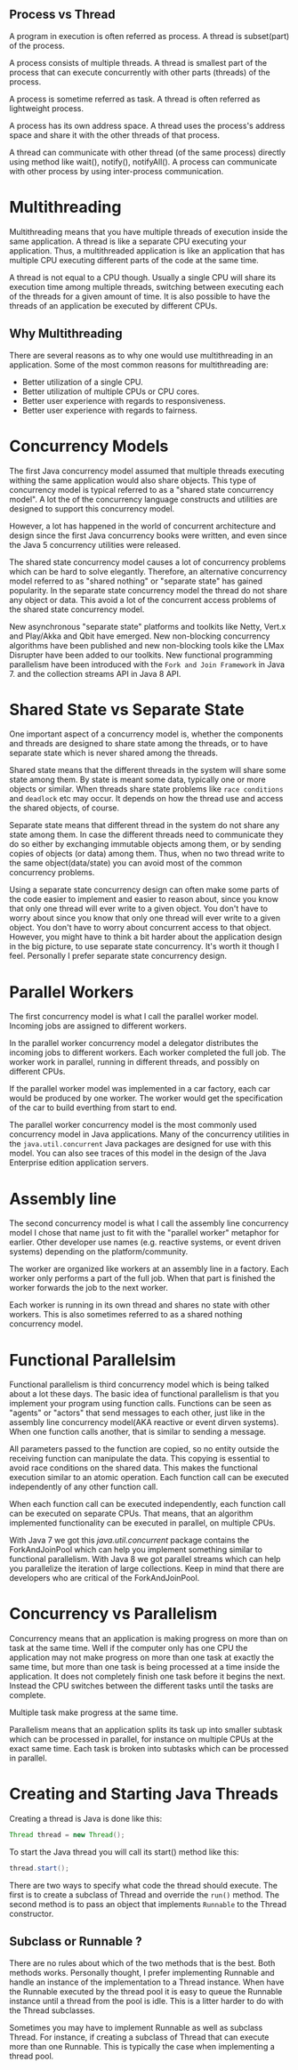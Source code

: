
## Process vs Thread
A program in execution is often referred as process. A thread is subset(part) of the process.

A process consists of multiple threads. A thread is smallest part of the process that can execute concurrently with other parts (threads) of the process.

A process is sometime referred as task. A thread is often referred as lightweight process.

A process has its own address space. A thread uses the process's address space and share it with the other threads of that process.

A thread can communicate with other thread (of the same process) directly using method like wait(), notify(), notifyAll(). A process can communicate with other process by using inter-process communication.

# Multithreading
Multithreading means that you have multiple threads of execution inside the same application. A thread is like a separate CPU executing your application. Thus, a multithreaded application is like an application that has multiple CPU executing different parts of the code at the same time.

A thread is not equal to a CPU though. Usually a single CPU will share its execution time among multiple threads, switching between executing each of the threads for a given amount of time. It is also possible to have the threads of an application be executed by different CPUs.

## Why Multithreading
There are several reasons as to why one would use multithreading in an application. Some of the most common reasons for multithreading are:
- Better utilization of a single CPU.
- Better utilization of multiple CPUs or CPU cores.
- Better user experience with regards to responsiveness.
- Better user experience with regards to fairness.

# Concurrency Models
The first Java concurrency model assumed that multiple threads executing withing the same application would also share objects. This type of concurrency model is typical referred to as a "shared state concurrency model". A lot the of the concurrency language constructs and utilities are designed to support this concurrency model.

However, a lot has happened in the world of concurrent architecture and design since the first Java concurrency books were written, and even since the Java 5 concurrency utilities were released. 

The shared state concurrency model causes a lot of concurrency problems which can be hard to solve elegantly. Therefore, an alternative concurrency model referred to as "shared nothing" or "separate state" has gained popularity. In the separate state concurrency model the thread do not share any object or data. This avoid a lot of the concurrent access problems of the shared state concurrency model.

New asynchronous "separate state" platforms and toolkits like Netty, Vert.x and Play/Akka and Qbit have emerged. New non-blocking concurrency algorithms have been published and new non-blocking tools kike the LMax Disrupter have been added to our toolkits. New functional programming parallelism have been introduced with the `Fork and Join Framework` in Java 7. and the collection streams API in Java 8 API.

# Shared State vs Separate State
One important aspect of a concurrency model is, whether the components and threads are designed to share state among the threads, or to have separate state which is never shared among the threads.

Shared state means that the different threads in the system will share some state among them. By state is meant some data, typically one or more objects or similar. When threads share state problems like `race conditions` and `deadlock` etc may occur. It depends on how the thread use and access the shared objects, of course.

Separate state means that different thread in the system do not share any state among them. In case the different threads need to communicate they do so either by exchanging immutable objects among them, or by sending copies of objects (or data) among them. Thus, when no two thread write to the same object(data/state) you can avoid most of the common concurrency problems.

Using a separate state concurrency design can often make some parts of the code easier to implement and easier to reason about, since you know that only one thread will ever write to a given object. You don't have to worry about since you know that only one thread will ever write to a given object. You don't have to worry about concurrent access to that object. However, you might have to think a bit harder about the application design in the big picture, to use separate state concurrency. It's worth it though I feel. Personally I prefer separate state concurrency design.

# Parallel Workers
The first concurrency model is what I call the parallel worker model. Incoming jobs are assigned to different workers. 

In the parallel worker concurrency model a delegator distributes the incoming jobs to different workers. Each worker completed the full job. The worker work in parallel, running in different threads, and possibly on different CPUs.

If the parallel worker model was implemented in a car factory, each car would be produced by one worker. The worker would get the specification of the car to build everthing from start to end.

The parallel worker concurrency model is the most commonly used concurrency model in Java applications. Many of the concurrency utilities in the `java.util.concurrent` Java packages are designed for use with this model. You can also see traces of this model in the design of the Java Enterprise edition application servers.

# Assembly line
The second concurrency model is what I call the assembly line concurrency model I chose that name just to fit with the "parallel worker" metaphor for earlier. Other developer use names (e.g. reactive systems, or event driven systems) depending on the platform/community.

The worker are organized like workers at an assembly line in a factory. Each worker only performs a part of the full job. When that part is finished the worker forwards the job to the next worker.

Each worker is running in its own thread and shares no state with other workers. This is also sometimes referred to as a shared nothing concurrency model.

# Functional Parallelsim
Functional parallelism is third concurrency model which is being talked about a lot these days.
The basic idea of functional parallelism is that you implement your program using function calls. Functions can be seen as "agents" or "actors" that send messages to each other, just like in the assembly line concurrency model(AKA reactive or event dirven systems). When one function calls another, that is similar to sending a message.

All parameters passed to the function are copied, so no entity outside the receiving function can manipulate the data. This copying is essential to avoid race conditions on the shared data. This makes the functional execution similar to an atomic operation. Each function call can be executed independently of any other function call.

When each function call can be executed independently, each function call can be executed on separate CPUs. That means, that an algorithm implemented functionality can be executed in parallel, on multiple CPUs.

With Java 7 we got this _java.util.concurrent_ package contains the ForkAndJoinPool which can help you implement something similar to functional parallelism. With Java 8 we got parallel streams which can help you parallelize the iteration of large collections. Keep in mind that there are developers who are critical of the ForkAndJoinPool.

# Concurrency vs Parallelism
Concurrency means that an application is making progress on more than on task at the same time. Well if the computer only has one CPU the application may not make progress on more than one task at exactly the same time, but more than one task is being processed at a time inside the application. It does not completely finish one task before it begins the next. Instead the CPU switches between the different tasks until the tasks are complete.

Multiple task make progress at the same time.

Parallelism means that an application splits its task up into smaller subtask which can be processed in parallel, for instance on multiple CPUs at the exact same time.
Each task is broken into subtasks which can be processed in parallel.

# Creating and Starting Java Threads
Creating a thread is Java is done like this:

```java
Thread thread = new Thread();
```

To start the Java thread you will call its start() method like this:
```java
thread.start();
```
There are two ways to specify what code the thread should execute. The first is to create a subclass of Thread and override the `run()` method. The second method is to pass an object that implements `Runnable` to the Thread constructor. 

## Subclass or Runnable ?
There are no rules about which of the two methods that is the best. Both methods works. Personally thought, I prefer implementing Runnable and handle an instance of the implementation to a Thread instance. When have the Runnable executed by the thread pool it is easy to queue the Runnable instance until a thread from the pool is idle. This is a litter harder to do with the Thread subclasses.

Sometimes you may have to implement Runnable as well as subclass Thread. For instance, if creating a subclass of Thread that can execute more than one Runnable. This is typically the case when implementing a thread pool.
